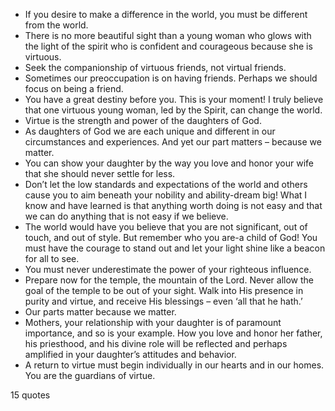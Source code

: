  - If you desire to make a difference in the world, you must be different from the world.
 - There is no more beautiful sight than a young woman who glows with the light of the spirit who is confident and courageous because she is virtuous.
 - Seek the companionship of virtuous friends, not virtual friends.
 - Sometimes our preoccupation is on having friends. Perhaps we should focus on being a friend.
 - You have a great destiny before you. This is your moment! I truly believe that one virtuous young woman, led by the Spirit, can change the world.
 - Virtue is the strength and power of the daughters of God.
 - As daughters of God we are each unique and different in our circumstances and experiences. And yet our part matters – because we matter.
 - You can show your daughter by the way you love and honor your wife that she should never settle for less.
 - Don’t let the low standards and expectations of the world and others cause you to aim beneath your nobility and ability-dream big! What I know and have learned is that anything worth doing is not easy and that we can do anything that is not easy if we believe.
 - The world would have you believe that you are not significant, out of touch, and out of style. But remember who you are-a child of God! You must have the courage to stand out and let your light shine like a beacon for all to see.
 - You must never underestimate the power of your righteous influence.
 - Prepare now for the temple, the mountain of the Lord. Never allow the goal of the temple to be out of your sight. Walk into His presence in purity and virtue, and receive His blessings – even ‘all that he hath.’
 - Our parts matter because we matter.
 - Mothers, your relationship with your daughter is of paramount importance, and so is your example. How you love and honor her father, his priesthood, and his divine role will be reflected and perhaps amplified in your daughter’s attitudes and behavior.
 - A return to virtue must begin individually in our hearts and in our homes. You are the guardians of virtue.

15 quotes